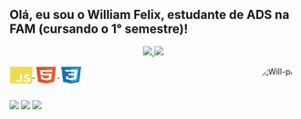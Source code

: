 ## Olá, eu sou o William Felix, estudante de ADS na FAM (cursando o 1° semestre)!
<div align="center">
  <a href="https://www.linkedin.com/in/william-felix-1b24811b7/">
  <img height="180em" src="https://github-readme-stats.vercel.app/api?username=wfc1991&show_icons=true&theme=dracula&include_all_commits=true&count_private=true"/>
  <img height="180em" src="https://github-readme-stats.vercel.app/api/top-langs/?username=wfc1991&layout=compact&langs_count=7&theme=dracula"/>
</div>
  
<div style="display: inline_block"><br>
  <img align="center" alt="Rafa-Js" height="30" width="40" src="https://raw.githubusercontent.com/devicons/devicon/master/icons/javascript/javascript-plain.svg">
  <img align="center" alt="Rafa-HTML" height="30" width="40" src="https://raw.githubusercontent.com/devicons/devicon/master/icons/html5/html5-original.svg">
  <img align="center" alt="Rafa-CSS" height="30" width="40" src="https://raw.githubusercontent.com/devicons/devicon/master/icons/css3/css3-original.svg">
  <img align="right" alt="Will-pic" height="150" style="border-radius:50px;" src="https://scontent.fgru6-1.fna.fbcdn.net/v/t39.30808-6/276073211_10219163785794903_2539631566316085114_n.jpg?_nc_cat=101&ccb=1-5&_nc_sid=8bfeb9&_nc_eui2=AeEspABD0_qskUz9qmT_PBhgnqyNwbJ7LuOerI3Bsnsu4_jiXIvDOk6HdefSkxid55I&_nc_ohc=asMTyOpmd1QAX_PWXwl&_nc_ht=scontent.fgru6-1.fna&oh=00_AT-MdC1sdHK-be1nkr5qj73WPjKPajEWtWNVn3nO1uzNRg&oe=6236F143">
</div>
  
  ##
 
<div> 
  <a href="https://instagram.com/w_felix_c/" target="_blank"><img src="https://img.shields.io/badge/-Instagram-%23E4405F?style=for-the-badge&logo=instagram&logoColor=white" target="_blank"></a>
  <a href = "mailto:williamfelixcaetano@gmail.com"><img src="https://img.shields.io/badge/-Gmail-%23333?style=for-the-badge&logo=gmail&logoColor=white" target="_blank"></a>
  <a href="https://www.linkedin.com/in/in/william-felix-1b24811b7/" target="_blank"><img src="https://img.shields.io/badge/-LinkedIn-%230077B5?style=for-the-badge&logo=linkedin&logoColor=white" target="_blank"></a> 
 
</div>
